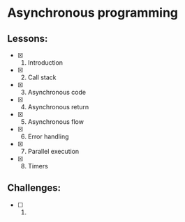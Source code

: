 # Asynchronous programming
## Lessons:
  - [x] 1. Introduction
  - [x] 2. Call stack
  - [x] 3. Asynchronous code
  - [x] 4. Asynchronous return
  - [x] 5. Asynchronous flow
  - [x] 6. Error handling
  - [x] 7. Parallel execution
  - [x] 8. Timers


## Challenges:
  - [ ] 1. 
